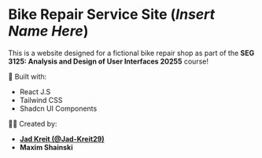 # Bike Repair Service Site (*Insert Name Here*)

This is a website designed for a fictional bike repair shop as part of the **SEG 3125: Analysis and Design of User Interfaces 20255** course!

🚀 Built with:

- React J.S
- Tailwind CSS
- Shadcn UI Components

👨‍💻 Created by:

- [**Jad Kreit (@Jad-Kreit29)**](https://github.com/Jad-Kreit29)
- **Maxim Shainski**
